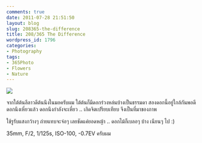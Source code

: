 ```yaml
---
comments: true
date: 2011-07-28 21:51:50
layout: blog
slug: 208365-the-difference
title: 208/365 The Difference
wordpress_id: 1796
categories:
- Photography
tags:
- 365Photo
- Flowers
- Nature
---
```


[![](http://files.armno.in.th/uploads/2011/07/208-600x401.jpg)](http://files.armno.in.th/uploads/2011/07/208.jpg)

จากใต้ต้นลีลาวดีต้นนึงในมอครับผม ใต้ต้นก็มีดอกร่วงหล่นบ้างเป็นธรรมดา สองดอกนี้อยู่ใกล้กันพอดี ดอกนึงเหี่ยวแล้ว ดอกนึงกำลังจะเหี่ยว .. เกิดจิตเปรียบเทียบ จึงเป็นที่มาของภาพ

ใช้รูรับแสงกว้างๆ ถ่ายแทบจะจ่อๆ เลยชัดแค่ยอดหญ้า .. ดอกไม้ก็เบลอๆ บ้าง เนียนๆ ไป :)

35mm, F/2, 1/125s, ISO-100, -0.7EV ครับผม


